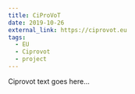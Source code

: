 ```yaml
---
title: CiProVoT
date: 2019-10-26
external_link: https://ciprovot.eu
tags:
  - EU
  - Ciprovot
  - project
---
```


Ciprovot text goes here...

<!--more-->
